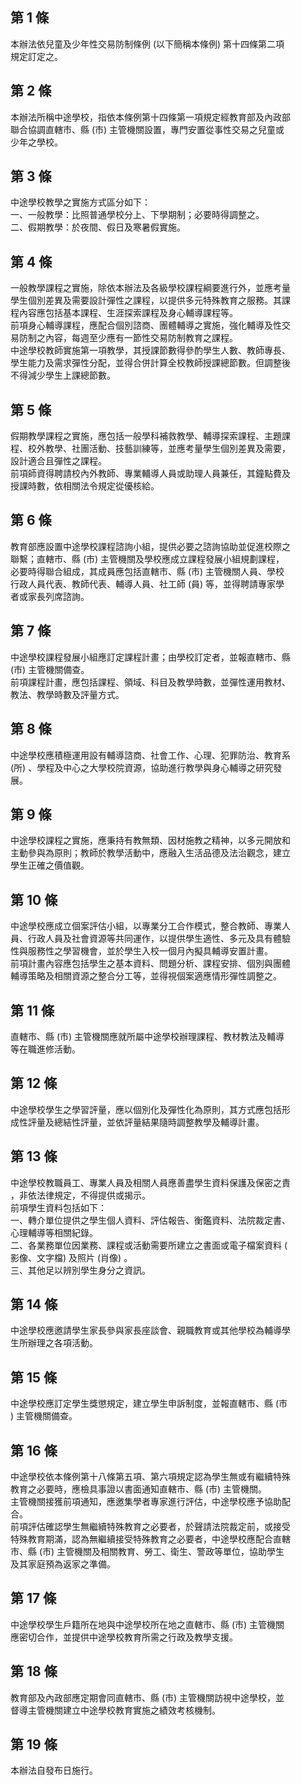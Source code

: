 第 1 條
-------
本辦法依兒童及少年性交易防制條例 (以下簡稱本條例) 第十四條第二項  
規定訂定之。

第 2 條
-------
本辦法所稱中途學校，指依本條例第十四條第一項規定經教育部及內政部  
聯合協調直轄市、縣 (市) 主管機關設置，專門安置從事性交易之兒童或  
少年之學校。

第 3 條
-------
中途學校教學之實施方式區分如下：  
一、一般教學：比照普通學校分上、下學期制；必要時得調整之。  
二、假期教學：於夜間、假日及寒暑假實施。

第 4 條
-------
一般教學課程之實施，除依本辦法及各級學校課程綱要進行外，並應考量  
學生個別差異及需要設計彈性之課程，以提供多元特殊教育之服務。其課  
程內容應包括基本課程、生涯探索課程及身心輔導課程等。  
前項身心輔導課程，應配合個別諮商、團體輔導之實施，強化輔導及性交  
易防制之內容，每週至少應有一節性交易防制教育之課程。  
中途學校教師實施第一項教學，其授課節數得參酌學生人數、教師專長、  
學生能力及需求彈性分配，並得合併計算全校教師授課總節數。但調整後  
不得減少學生上課總節數。

第 5 條
-------
假期教學課程之實施，應包括一般學科補救教學、輔導探索課程、主題課  
程、校外教學、社團活動、技藝訓練等，並應考量學生個別差異及需要，  
設計適合且彈性之課程。  
前項師資得聘請校內外教師、專業輔導人員或助理人員兼任，其鐘點費及  
授課時數，依相關法令規定從優核給。

第 6 條
-------
教育部應設置中途學校課程諮詢小組，提供必要之諮詢協助並促進校際之  
聯繫；直轄市、縣 (市) 主管機關及學校應成立課程發展小組規劃課程，  
必要時得聯合組成，其成員應包括直轄市、縣 (市) 主管機關人員、學校  
行政人員代表、教師代表、輔導人員、社工師 (員) 等，並得聘請專家學  
者或家長列席諮詢。

第 7 條
-------
中途學校課程發展小組應訂定課程計畫；由學校訂定者，並報直轄市、縣  
 (市) 主管機關備查。  
前項課程計畫，應包括課程、領域、科目及教學時數，並彈性運用教材、  
教法、教學時數及評量方式。

第 8 條
-------
中途學校應積極運用設有輔導諮商、社會工作、心理、犯罪防治、教育系  
 (所) 、學程及中心之大學校院資源，協助進行教學與身心輔導之研究發  
展。

第 9 條
-------
中途學校課程之實施，應秉持有教無類、因材施教之精神，以多元開放和  
主動參與為原則；教師於教學活動中，應融入生活品德及法治觀念，建立  
學生正確之價值觀。

第 10 條
--------
中途學校應成立個案評估小組，以專業分工合作模式，整合教師、專業人  
員、行政人員及社會資源等共同運作，以提供學生適性、多元及具有體驗  
性與服務性之學習機會，並於學生入校一個月內擬具輔導安置計畫。  
前項計畫內容應包括學生之基本資料、問題分析、課程安排、個別與團體  
輔導策略及相關資源之整合分工等，並得視個案適應情形彈性調整之。

第 11 條
--------
直轄市、縣 (市) 主管機關應就所屬中途學校辦理課程、教材教法及輔導  
等在職進修活動。

第 12 條
--------
中途學校學生之學習評量，應以個別化及彈性化為原則，其方式應包括形  
成性評量及總結性評量，並依評量結果隨時調整教學及輔導計畫。

第 13 條
--------
中途學校教職員工、專業人員及相關人員應善盡學生資料保護及保密之責  
，非依法律規定，不得提供或揭示。  
前項學生資料包括如下：  
一、轉介單位提供之學生個人資料、評估報告、衡鑑資料、法院裁定書、  
    心理輔導等相關紀錄。  
二、各業務單位因業務、課程或活動需要所建立之書面或電子檔案資料 (  
    影像、文字檔) 及照片 (肖像) 。  
三、其他足以辨別學生身分之資訊。

第 14 條
--------
中途學校應邀請學生家長參與家長座談會、親職教育或其他學校為輔導學  
生所辦理之各項活動。

第 15 條
--------
中途學校應訂定學生獎懲規定，建立學生申訴制度，並報直轄市、縣 (市  
) 主管機關備查。

第 16 條
--------
中途學校依本條例第十八條第五項、第六項規定認為學生無或有繼續特殊  
教育之必要時，應檢具事證以書面通知直轄市、縣 (市) 主管機關。  
主管機關接獲前項通知，應邀集學者專家進行評估，中途學校應予協助配  
合。  
前項評估確認學生無繼續特殊教育之必要者，於聲請法院裁定前，或接受  
特殊教育期滿，認為無繼續接受特殊教育之必要者，中途學校應配合直轄  
市、縣 (市) 主管機關及相關教育、勞工、衛生、警政等單位，協助學生  
及其家庭預為返家之準備。

第 17 條
--------
中途學校學生戶籍所在地與中途學校所在地之直轄市、縣 (市) 主管機關  
應密切合作，並提供中途學校教育所需之行政及教學支援。

第 18 條
--------
教育部及內政部應定期會同直轄市、縣 (市) 主管機關訪視中途學校，並  
督導主管機關建立中途學校教育實施之績效考核機制。

第 19 條
--------
本辦法自發布日施行。

